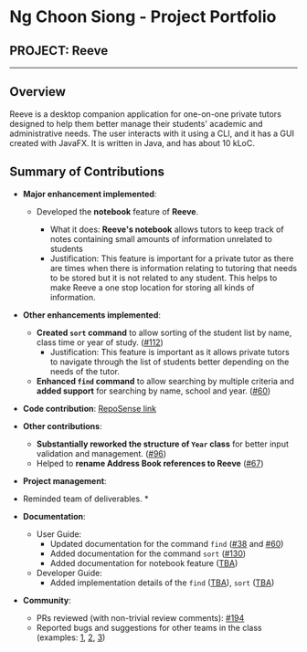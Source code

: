 # Ng Choon Siong - Project Portfolio

## PROJECT: Reeve

---

## Overview

Reeve is a desktop companion application for one-on-one private tutors designed to help them better manage their students' academic and administrative needs.
The user interacts with it using a CLI, and it has a GUI created with JavaFX. It is written in Java, and has about 10 kLoC.

## Summary of Contributions

* **Major enhancement implemented**: 
  * Developed the **notebook** feature of **Reeve**.

    * What it does: **Reeve's notebook** allows tutors to keep track of notes containing small amounts of information unrelated to students 
    * Justification: This feature is important for a private tutor as there are times when there is information relating to tutoring that needs to be stored but it is not related to any student. This helps to make Reeve a one stop location for storing all kinds of information.
* **Other enhancements implemented**:
    * **Created `sort` command** to allow sorting of the student list by name, class time or year of study. ([\#112](https://github.com/AY2021S1-CS2103T-W15-2/tp/pull/112))
        * Justification: This feature is important as it allows private tutors to navigate through the list of students better depending on the needs of the tutor.
    * **Enhanced `find` command** to allow searching by multiple criteria and **added support** for searching by name, school and year. ([\#60](https://github.com/AY2021S1-CS2103T-W15-2/tp/pull/60))
* **Code contribution**: [RepoSense link](https://nus-cs2103-ay2021s1.github.io/tp-dashboard/#breakdown=true&search=&sort=groupTitle&sortWithin=title&since=2020-08-14&timeframe=commit&mergegroup=&groupSelect=groupByRepos&checkedFileTypes=docs~functional-code~test-code~other&tabOpen=true&tabType=authorship&tabAuthor=csiongn&tabRepo=AY2021S1-CS2103T-W15-2%2Ftp%5Bmaster%5D&authorshipIsMergeGroup=false&authorshipFileTypes=docs~functional-code~test-code)
* **Other contributions**:
  
  * **Substantially reworked the structure of `Year` class** for better input validation and management. ([\#96](https://github.com/AY2021S1-CS2103T-W15-2/tp/pull/96))
  * Helped to **rename Address Book references to Reeve** ([\#67](https://github.com/AY2021S1-CS2103T-W15-2/tp/pull/67))
* **Project management**:
* Reminded team of deliverables.
    * 
* **Documentation**:
    * User Guide:
        * Updated documentation for the command `find` ([\#38](https://github.com/AY2021S1-CS2103T-W15-2/tp/pull/38) and [\#60](https://github.com/AY2021S1-CS2103T-W15-2/tp/pull/60))
        * Added documentation for the command `sort` ([\#130](https://github.com/AY2021S1-CS2103T-W15-2/tp/pull/130))
        * Added documentation for notebook feature ([TBA]())
    * Developer Guide:
        * Added implementation details of the `find` ([TBA]()), `sort` ([TBA]())
* **Community**:
    * PRs reviewed (with non-trivial review comments): [\#194](https://github.com/AY2021S1-CS2103T-W15-2/tp/pull/194)
    * Reported bugs and suggestions for other teams in the class (examples: [1](https://github.com/csiongn/ped/issues/1), [2](https://github.com/csiongn/ped/issues/2), [3](https://github.com/csiongn/ped/issues/3))